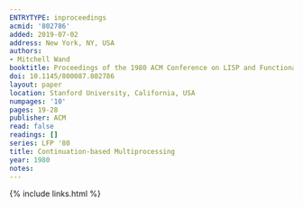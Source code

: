 ```yaml
---
ENTRYTYPE: inproceedings
acmid: '802786'
added: 2019-07-02
address: New York, NY, USA
authors:
- Mitchell Wand
booktitle: Proceedings of the 1980 ACM Conference on LISP and Functional Programming
doi: 10.1145/800087.802786
layout: paper
location: Stanford University, California, USA
numpages: '10'
pages: 19-28
publisher: ACM
read: false
readings: []
series: LFP '80
title: Continuation-based Multiprocessing
year: 1980
notes:
---
```

{% include links.html %}
